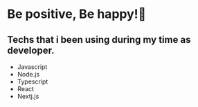 
<h1 align="start">Be positive, Be happy!🌱</h1>

<h2>Techs that i been using during my time as developer.</h2>
<ul>
 <li>Javascript</li>
  <li>Node.js</li>
    <li>Typescript</li>
        <li>React</li>
                <li>Nextj.js</li>




</div>
